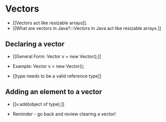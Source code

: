 # Vectors
- [[Vectors act like resizable arrays]].
- [[What are vectors in Java?:::Vectors in Java act like resizable arrays.]]

## Declaring a vector
- [[General Form: Vector<type> v = new Vector();]]
- Example: Vector<Integer> v = new Vector();

- [[type needs to be a valid reference type]]

## Adding an element to a vector
- [[v.add(object of type);]]

- Reminder - go back and review clearing a vector!